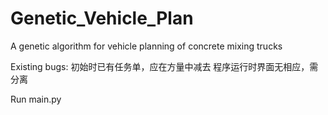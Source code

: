 # Genetic_Vehicle_Plan
A genetic algorithm for vehicle planning of concrete mixing trucks

Existing bugs:
初始时已有任务单，应在方量中减去
程序运行时界面无相应，需分离


Run main.py
